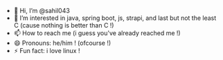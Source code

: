 - 👋 Hi, I’m @sahil043
- 👀 I’m interested in java, spring boot, js, strapi, and last but not the least C (cause nothing is better than C !)
- 📫 How to reach me (i guess you've already reached me !)
- 😄 Pronouns: he/him ! (ofcourse !)
- ⚡ Fun fact: i love linux !
